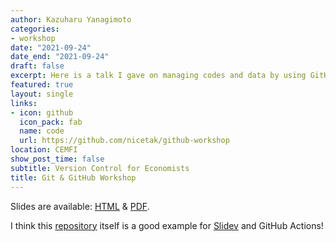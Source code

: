 ```yaml
---
author: Kazuharu Yanagimoto
categories:
- workshop
date: "2021-09-24"
date_end: "2021-09-24"
draft: false
excerpt: Here is a talk I gave on managing codes and data by using GitHub and DVC for economists. 
featured: true
layout: single
links:
- icon: github
  icon_pack: fab
  name: code
  url: https://github.com/nicetak/github-workshop
location: CEMFI
show_post_time: false
subtitle: Version Control for Economists
title: Git & GitHub Workshop
---
```


Slides are available: [HTML](https://nicetak.github.io/github-workshop/) & [PDF](https://nicetak.github.io/github-workshop/slidev-exported.pdf).

I think this [repository](https://github.com/nicetak/github-workshop) itself is a good example for [Slidev](https://sli.dev/) and GitHub Actions!
